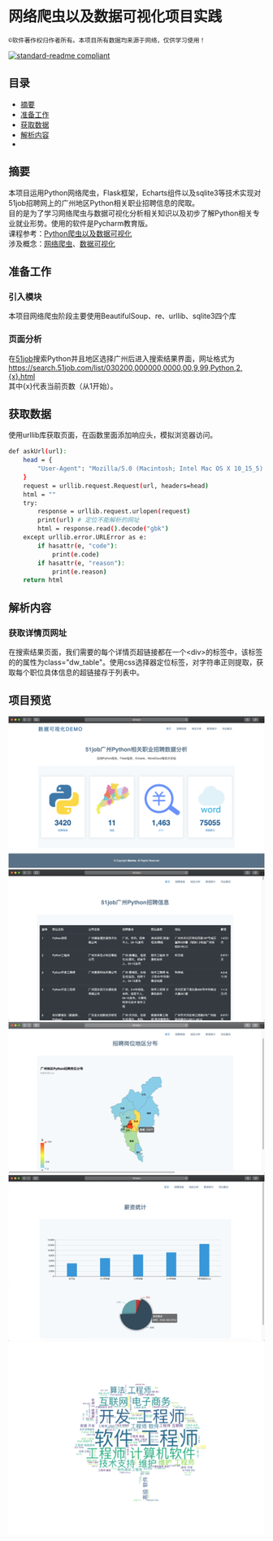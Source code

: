 # 网络爬虫以及数据可视化项目实践
```©软件著作权归作者所有。本项目所有数据均来源于网络，仅供学习使用！```<br>

[![standard-readme compliant](https://img.shields.io/badge/Project-51job-brightgreen.svg?style=flat-square)](https://github.com/ra1nv/Python-InternetWormDataVisualization)

## 目录
- [摘要](#摘要)
- [准备工作](#准备工作)
- [获取数据](#获取数据)
- [解析内容](#解析内容)
- [](#)


## 摘要
本项目运用Python网络爬虫，Flask框架，Echarts组件以及sqlite3等技术实现对51job招聘网上的广州地区Python相关职业招聘信息的爬取。<br>
目的是为了学习网络爬虫与数据可视化分析相关知识以及初步了解Python相关专业就业形势。使用的软件是Pycharm教育版。<br>
课程参考：[Python爬虫以及数据可视化](https://www.bilibili.com/video/BV12E411A7ZQ)<br>
涉及概念：[网络爬虫](https://zh.wikipedia.org/wiki/%E7%B6%B2%E8%B7%AF%E7%88%AC%E8%9F%B2)、[数据可视化](https://zh.wikipedia.org/wiki/%E6%95%B0%E6%8D%AE%E5%8F%AF%E8%A7%86%E5%8C%96)

## 准备工作
### 引入模块
本项目网络爬虫阶段主要使用BeautifulSoup、re、urllib、sqlite3四个库
### 页面分析
在[51job](https://www.51job.com/)搜索Python并且地区选择广州后进入搜索结果界面，网址格式为  https://search.51job.com/list/030200,000000,0000,00,9,99,Python,2,{x}.html<br>
其中{x}代表当前页数（从1开始）。

## 获取数据
使用urllib库获取页面，在函数里面添加响应头，模拟浏览器访问。
```sh
def askUrl(url):
    head = {
        "User-Agent": "Mozilla/5.0 (Macintosh; Intel Mac OS X 10_15_5) AppleWebKit/537.36 (KHTML, like Gecko) Chrome/80.0.3987.149 Safari/537.36"
    }
    request = urllib.request.Request(url, headers=head)
    html = ""
    try:
        response = urllib.request.urlopen(request)
        print(url) # 定位不能解析的网址
        html = response.read().decode("gbk")
    except urllib.error.URLError as e:
        if hasattr(e, "code"):
            print(e.code)
        if hasattr(e, "reason"):
            print(e.reason)
    return html
```

## 解析内容
### 获取详情页网址
在搜索结果页面，我们需要的每个详情页超链接都在一个\<div\>的标签中，该标签的的属性为class="dw_table"。使用css选择器定位标签，对字符串正则提取，获取每个职位具体信息的超链接存于列表中。

## 项目预览
![image](https://github.com/ra1nv/Python-InternetWormDataVisualization/blob/master/Img/home.png)
![image](https://github.com/ra1nv/Python-InternetWormDataVisualization/blob/master/Img/info.png)
![image](https://github.com/ra1nv/Python-InternetWormDataVisualization/blob/master/Img/area.png)
![image](https://github.com/ra1nv/Python-InternetWormDataVisualization/blob/master/Img/salary.png)
![image](https://github.com/ra1nv/Python-InternetWormDataVisualization/blob/master/Img/wordtree.png)
